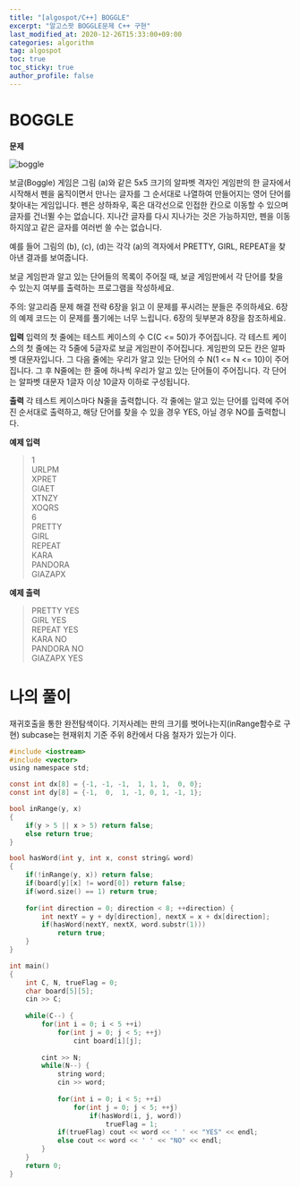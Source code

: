 ```yaml
---
title: "[algospot/C++] BOGGLE"
excerpt: "알고스팟 BOGGLE문제 C++ 구현"
last_modified_at: 2020-12-26T15:33:00+09:00
categories: algorithm
tag: algospot
toc: true
toc_sticky: true
author_profile: false
---
```


# BOGGLE

**문제**

![boggle](https://algospot.com/media/judge-attachments/09ee7a6e752f07b0d99b82a010938ab4/boggle.png)

보글(Boggle) 게임은 그림 (a)와 같은 5x5 크기의 알파벳 격자인
게임판의 한 글자에서 시작해서 펜을 움직이면서 만나는 글자를 그 순서대로 나열하여 만들어지는 영어 단어를 찾아내는 게임입니다. 펜은 상하좌우, 혹은 대각선으로 인접한 칸으로 이동할 수 있으며 글자를 건너뛸 수는 없습니다. 지나간 글자를 다시 지나가는 것은 가능하지만, 펜을 이동하지않고 같은 글자를 여러번 쓸 수는 없습니다.

예를 들어 그림의 (b), (c), (d)는 각각 (a)의 격자에서 PRETTY, GIRL, REPEAT을 찾아낸 결과를 보여줍니다.

보글 게임판과 알고 있는 단어들의 목록이 주어질 때, 보글 게임판에서 각 단어를 찾을 수 있는지 여부를 출력하는 프로그램을 작성하세요.

주의: 알고리즘 문제 해결 전략 6장을 읽고 이 문제를 푸시려는 분들은 주의하세요. 6장의 예제 코드는 이 문제를 풀기에는 너무 느립니다. 6장의 뒷부분과 8장을 참조하세요.

**입력**
입력의 첫 줄에는 테스트 케이스의 수 C(C <= 50)가 주어집니다. 각 테스트 케이스의 첫 줄에는 각 5줄에 5글자로 보글 게임판이 주어집니다. 게임판의 모든 칸은 알파벳 대문자입니다.
그 다음 줄에는 우리가 알고 있는 단어의 수 N(1 <= N <= 10)이 주어집니다. 그 후 N줄에는 한 줄에 하나씩 우리가 알고 있는 단어들이 주어집니다. 각 단어는 알파벳 대문자 1글자 이상 10글자 이하로 구성됩니다.

**출력**
각 테스트 케이스마다 N줄을 출력합니다. 각 줄에는 알고 있는 단어를 입력에 주어진 순서대로 출력하고, 해당 단어를 찾을 수 있을 경우 YES, 아닐 경우 NO를 출력합니다.

**예제 입력**
> 1  
> URLPM  
> XPRET  
> GIAET  
> XTNZY  
> XOQRS  
> 6  
> PRETTY  
> GIRL  
> REPEAT  
> KARA  
> PANDORA  
> GIAZAPX  

**예제 출력**
> PRETTY YES  
> GIRL YES  
> REPEAT YES  
> KARA NO  
> PANDORA NO  
> GIAZAPX YES  

# 나의 풀이

재귀호출을 통한 완전탐색이다.
기저사례는 판의 크기를 벗어나는지(inRange함수로 구현)
subcase는 현재위치 기준 주위 8칸에서 다음 철자가 있는가 이다.

``` c
#include <iostream>
#include <vector>
using namespace std;

const int dx[8] = {-1, -1, -1,  1, 1, 1,  0, 0};
const int dy[8] = {-1,  0,  1, -1, 0, 1, -1, 1};

bool inRange(y, x)
{
	if(y > 5 || x > 5) return false;
	else return true;
}

bool hasWord(int y, int x, const string& word)
{
	if(!inRange(y, x)) return false;
	if(board[y][x] != word[0]) return false;
	if(word.size() == 1) return true;
	
	for(int direction = 0; direction < 8; ++direction) {
		int nextY = y + dy[direction], nextX = x + dx[direction];
		if(hasWord(nextY, nextX, word.substr(1)))
			return true;
	}
}

int main()
{
	int C, N, trueFlag = 0;
	char board[5][5];
	cin >> C;
	
	while(C--) {
		for(int i = 0; i < 5 ++i)
			for(int j = 0; j < 5; ++j)
				cint board[i][j];
		
		cint >> N;
		while(N--) {
			string word;
			cin >> word;
			
			for(int i = 0; i < 5; ++i)
				for(int j = 0; j < 5; ++j)
					if(hasWord(i, j, word))
						trueFlag = 1;
			if(trueFlag) cout << word << ' ' << "YES" << endl;
			else cout << word << ' ' << "NO" << endl;
		}
	}
	return 0;
}
```